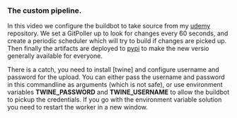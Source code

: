 ### The custom pipeline.

In this video we configure the buildbot to take source from my [udemy](https://github.com/r3ap3rpy/udemy) repository. We set a GitPoller up to look for changes every 60 seconds, and create a periodic scheduler which will try to build if changes are picked up. Then finally the artifacts are deployed to [pypi](https://pypi.org) to make the new versio generally available for everyone.

There is a catch, you need to install [twine] and configure username and password for the upload. You can either pass the username and password in this commandline as arguments (which is not safe), or use environment variables **TWINE_PASSWORD** and **TWINE_USERNAME** to allow the buildbot to pickup the credentials. If you go with the environment variable solution you need to restart the worker in a new window.